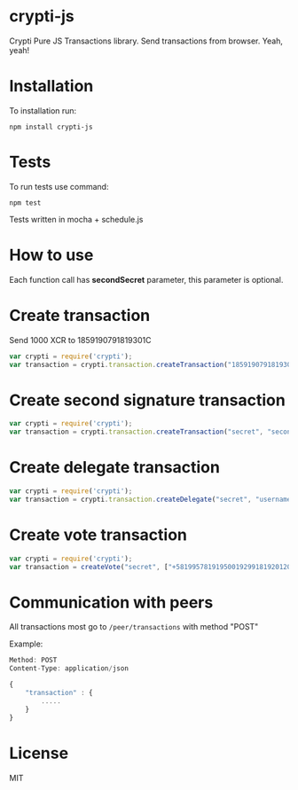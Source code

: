 # crypti-js

Crypti Pure JS Transactions library. Send transactions from browser. Yeah, yeah!

# Installation

To installation run: 

```
npm install crypti-js
```

# Tests

To run tests use command: 

```
npm test
```

Tests written in mocha + schedule.js

# How to use

Each function call has **secondSecret** parameter, this parameter is optional.

# Create transaction

Send 1000 XCR to 1859190791819301C

```js
var crypti = require('crypti');
var transaction = crypti.transaction.createTransaction("1859190791819301C", 1000, "secret", "secondSecret");
```

# Create second signature transaction

```js
var crypti = require('crypti');
var transaction = crypti.transaction.createTransaction("secret", "secondSecret");
```

# Create delegate transaction

```js
var crypti = require('crypti');
var transaction = crypti.transaction.createDelegate("secret", "username", "secondSecret");
```

# Create vote transaction 


```js
var crypti = require('crypti');
var transaction = createVote("secret", ["+58199578191950019299181920120128129"], "secondSecret");
```

# Communication with peers

All transactions most go to ```/peer/transactions``` with method "POST"

Example:

```js
Method: POST
Content-Type: application/json

{
    "transaction" : {
        .....
    }
}
```

# License

MIT
